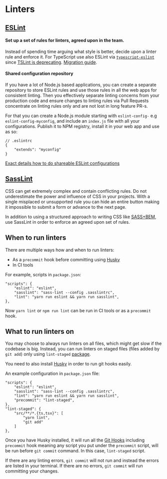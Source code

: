 # Linters

## [ESLint](https://eslint.org/)

#### Set up a set of rules for linters, agreed upon in the team.

Instead of spending time arguing what style is better, decide upon a linter rule and enforce it. For TypeScript use also ESLint via [`typescript-eslint`](https://github.com/typescript-eslint/typescript-eslint) since [TSLint is deprecating](https://medium.com/palantir/tslint-in-2019-1a144c2317a9). [Migration guide](https://github.com/palantir/tslint/issues/4534).

#### Shared configuration repository

If you have a lot of Node.js based applications, you can create a separate repository to store ESLint rules and use those rules in all the web apps for consistent linting. Then you effectively separate linting concerns from your production code and ensure changes to linting rules via Pull Requests concentrate on linting rules only and are not lost in long feature PR-s.

For that you can create a Node.js module starting with `eslint-config-` e.g `eslint-config-myconfig`, and include an `index.js` file with all your configurations. Publish it to NPM registry, install it in your web app and use as so:

```
// .eslintrc
{
    "extends": "myconfig"
}
```

[Exact details how to do shareable ESLint configurations](https://eslint.org/docs/developer-guide/shareable-configs)

## [SassLint](https://github.com/sasstools/sass-lint)

CSS can get extremely complex and contain conflicting rules. Do not underestimate the power and influence of CSS in your projects. With a single misplaced or unsupported rule you can hide an entire button making it impossible to submit a form or advance to the next page.

In addition to using a structured approach to writing CSS like [SASS+BEM](bem.md), use SassLint in order to enforce an agreed upon set of rules.

## When to run linters

There are multiple ways how and when to run linters:

- As a `precommit` hook before committing using [Husky](https://github.com/typicode/husky#readme)
- In CI tools

For example, scripts in `package.json`:

```
"scripts": {
    "eslint": "eslint",
    "sasslint": "sass-lint --config .sasslintrc",
    "lint": "yarn run eslint && yarn run sasslint",
},
```

Now `yarn lint` or `npm run lint` can be run in CI tools or as a `precommit` hook.

## What to run linters on

You may choose to always run linters on all files, which might get slow if the codebase is big. Instead, you can run linters on staged files (files added by `git add`) only using `lint-staged` [package](https://github.com/okonet/lint-staged).

You need to also install [Husky](https://github.com/typicode/husky#readme) in order to run git hooks easily.

An example configuration in `package.json` file:

```
"scripts": {
	"eslint": "eslint",
	"sasslint": "sass-lint --config .sasslintrc",
	"lint": "yarn run eslint && yarn run sasslint",
	"precommit": "lint-staged",
},
"lint-staged": {
	"src/**/*.{ts,tsx}": [
		"yarn lint",
		"git add"
	]
},
```

Once you have Husky installed, it will run all the [Git Hooks](https://githooks.com/) including `precommit` hook meaning any script you put under the `precommit` script, will be run before `git commit` command. In this case, `lint-staged` script.

If there are any linting errors, `git commit` will not run and instead the errors are listed in your terminal. If there are no errors, `git commit` will run committing your changes.
